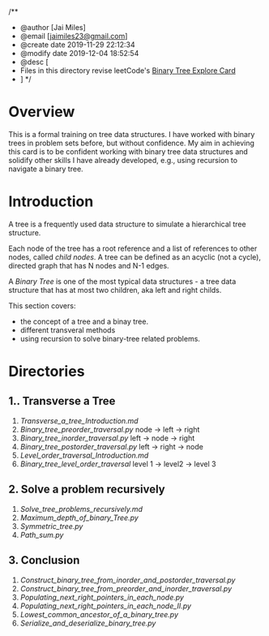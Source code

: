 /**
 * @author [Jai Miles]
 * @email [jaimiles23@gmail.com]
 * @create date 2019-11-29 22:12:34
 * @modify date 2019-12-04 18:52:54
 * @desc [
 * Files in this directory revise leetCode's [Binary Tree Explore Card](https://leetcode.com/explore/learn/card/data-structure-tree/)
 * ]
 */

# Overview
This is a formal training on tree data structures. I have worked with binary trees in problem sets before, but without confidence. My aim in achieving this card is to be confident working with binary tree data structures and solidify other skills I have already developed, e.g., using recursion to navigate a binary tree.

# Introduction
A tree is a frequently used data structure to simulate a hierarchical tree structure.

Each node of the tree has a root reference and a list of references to other nodes, called _child nodes_. A tree can be defined as an acyclic (not a cycle), directed graph that has N nodes and N-1 edges.

A _Binary Tree_ is one of the most typical data structures - a tree data structure that has at most two children, aka left and right childs. 

This section covers:
- the concept of a tree and a binay tree.
- different transveral methods
- using recursion to solve binary-tree related problems.

# Directories

## 1.. Transverse a Tree
1. *Transverse_a_tree_Introduction.md*
2. *Binary_tree_preorder_traversal.py* node -> left -> right
3. *Binary_tree_inorder_traversal.py* left -> node -> right
4. *Binary_tree_postorder_traversal.py* left -> right -> node
5. *Level_order_traversal_Introduction.md* 
6. *Binary_tree_level_order_traversal* level 1 -> level2 -> level 3

## 2. Solve a problem recursively
1. *Solve_tree_problems_recursively.md*
2. *Maximum_depth_of_binary_Tree.py*
3. *Symmetric_tree.py*
4. *Path_sum.py*

## 3. Conclusion
1. *Construct_binary_tree_from_inorder_and_postorder_traversal.py*
2. *Construct_binary_tree_from_preorder_and_inorder_traversal.py*
3. *Populating_next_right_pointers_in_each_node.py*
4. *Populating_next_right_pointers_in_each_node_II.py*
5. *Lowest_common_ancestor_of_a_binary_tree.py*
6. *Serialize_and_deserialize_binary_tree.py*

